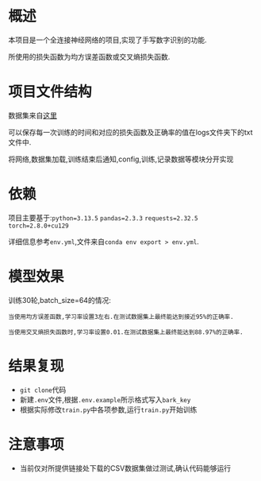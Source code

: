 # 概述

本项目是一个全连接神经网络的项目,实现了手写数字识别的功能.

所使用的损失函数为均方误差函数或交叉熵损失函数.

# 项目文件结构

数据集来自[这里](https://github.com/RethinkFun/DeepLearning/blob/master/chapter8/data/mnist.zip)

可以保存每一次训练的时间和对应的损失函数及正确率的值在logs文件夹下的txt文件中.

将网络,数据集加载,训练结束后通知,config,训练,记录数据等模块分开实现

# 依赖

项目主要基于:`python=3.13.5` `pandas=2.3.3` `requests=2.32.5` `torch=2.8.0+cu129`

详细信息参考`env.yml`,文件来自`conda env export > env.yml`.

# 模型效果

训练30轮,batch_size=64的情况:

    当使用均方误差函数,学习率设置3左右.在测试数据集上最终能达到接近95%的正确率.

    当使用交叉熵损失函数时,学习率设置0.01.在测试数据集上最终能达到88.97%的正确率.


# 结果复现

- `git clone`代码
- 新建`.env`文件,根据`.env.example`所示格式写入`bark_key`
- 根据实际修改`train.py`中各项参数,运行`train.py`开始训练


# 注意事项

- 当前仅对所提供链接处下载的CSV数据集做过测试,确认代码能够运行